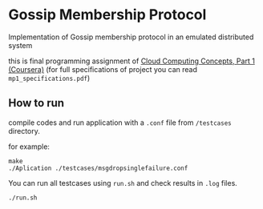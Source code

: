 # Gossip Membership Protocol
Implementation of Gossip membership protocol in an emulated distributed system

this is final programming assignment of [Cloud Computing Concepts, Part 1 (Coursera)](https://www.coursera.org/learn/cloud-computing/) (for full specifications of project you can read `mp1_specifications.pdf`)


## How to run
compile codes and run application with a `.conf` file from `/testcases` directory.

for example:
```
make
./Aplication ./testcases/msgdropsinglefailure.conf
```

You can run all testcases using `run.sh` and check results in `.log` files.
```
./run.sh
```